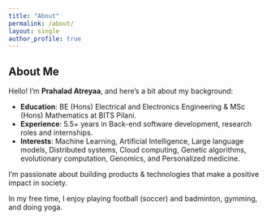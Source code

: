 ```yaml
---
title: "About"
permalink: /about/
layout: single
author_profile: true
---
```


## About Me

Hello! I’m **Prahalad Atreyaa**, and here’s a bit about my background:

- **Education**: BE (Hons) Electrical and Electronics Engineering & MSc (Hons) Mathematics at BITS Pilani.
- **Experience**: 5.5+ years in Back-end software development, research roles and internships.
- **Interests**: Machine Learning, Artificial Intelligence, Large language models, Distributed systems, Cloud computing, Genetic algorithms, evolutionary computation, Genomics, and Personalized medicine.

I’m passionate about building products & technologies that make a positive impact in society.

In my free time, I enjoy playing football (soccer) and badminton, gymming, and doing yoga.
